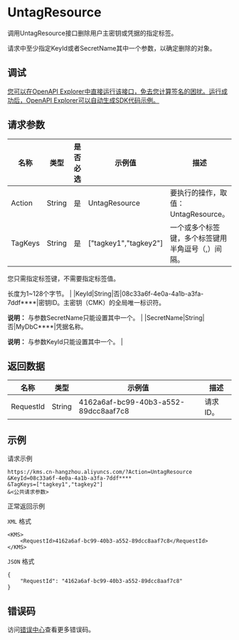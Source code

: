 # UntagResource

调用UntagResource接口删除用户主密钥或凭据的指定标签。

请求中至少指定KeyId或者SecretName其中一个参数，以确定删除的对象。

## 调试

[您可以在OpenAPI Explorer中直接运行该接口，免去您计算签名的困扰。运行成功后，OpenAPI Explorer可以自动生成SDK代码示例。](https://api.aliyun.com/#product=Kms&api=UntagResource&type=RPC&version=2016-01-20)

## 请求参数

|名称|类型|是否必选|示例值|描述|
|--|--|----|---|--|
|Action|String|是|UntagResource|要执行的操作，取值：UntagResource。 |
|TagKeys|String|是|\["tagkey1","tagkey2"\]|一个或多个标签键，多个标签键用半角逗号（,）间隔。

 您只需指定标签键，不需要指定标签值。

 长度为1~128个字节。 |
|KeyId|String|否|08c33a6f-4e0a-4a1b-a3fa-7ddf\*\*\*\*|密钥ID。主密钥（CMK）的全局唯一标识符。

 **说明：** 与参数SecretName只能设置其中一个。 |
|SecretName|String|否|MyDbC\*\*\*\*|凭据名称。

 **说明：** 与参数KeyId只能设置其中一个。 |

## 返回数据

|名称|类型|示例值|描述|
|--|--|---|--|
|RequestId|String|4162a6af-bc99-40b3-a552-89dcc8aaf7c8|请求ID。 |

## 示例

请求示例

```
https://kms.cn-hangzhou.aliyuncs.com/?Action=UntagResource
&KeyId=08c33a6f-4e0a-4a1b-a3fa-7ddf****
&TagKeys=["tagkey1","tagkey2"]
&<公共请求参数>
```

正常返回示例

`XML` 格式

```
<KMS>
    <RequestId>4162a6af-bc99-40b3-a552-89dcc8aaf7c8</RequestId>
</KMS>
```

`JSON` 格式

```
{
    "RequestId": "4162a6af-bc99-40b3-a552-89dcc8aaf7c8"
}
```

## 错误码

访问[错误中心](https://error-center.alibabacloud.com/status/product/Kms)查看更多错误码。

